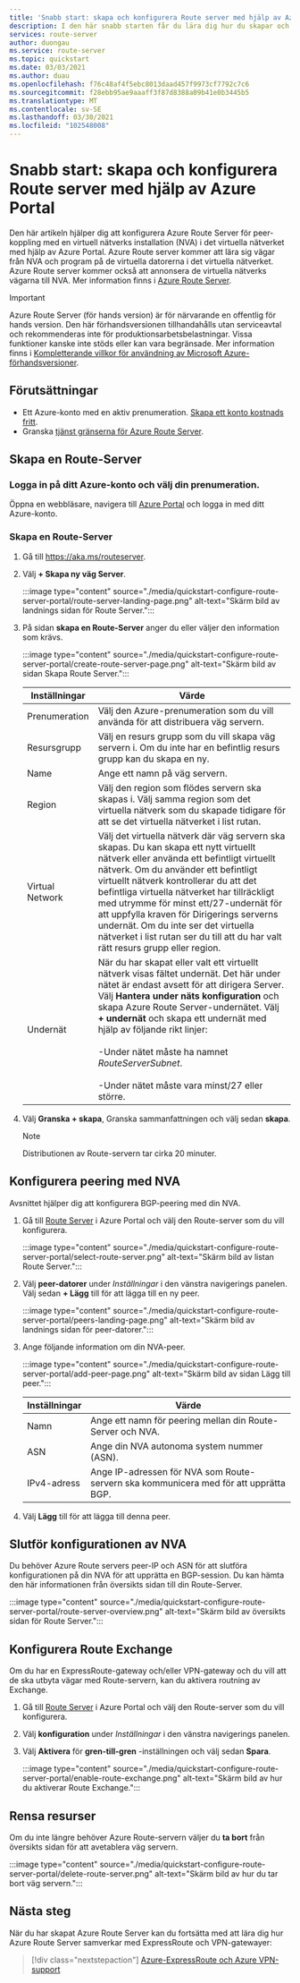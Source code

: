 ```yaml
---
title: 'Snabb start: skapa och konfigurera Route server med hjälp av Azure Portal'
description: I den här snabb starten får du lära dig hur du skapar och konfigurerar en Route-server med hjälp av Azure Portal.
services: route-server
author: duongau
ms.service: route-server
ms.topic: quickstart
ms.date: 03/03/2021
ms.author: duau
ms.openlocfilehash: f76c48af4f5ebc8013daad457f9973cf7792c7c6
ms.sourcegitcommit: f28ebb95ae9aaaff3f87d8388a09b41e0b3445b5
ms.translationtype: MT
ms.contentlocale: sv-SE
ms.lasthandoff: 03/30/2021
ms.locfileid: "102548008"
---
```

# <a name="quickstart-create-and-configure-route-server-using-the-azure-portal"></a>Snabb start: skapa och konfigurera Route server med hjälp av Azure Portal

Den här artikeln hjälper dig att konfigurera Azure Route Server för peer-koppling med en virtuell nätverks installation (NVA) i det virtuella nätverket med hjälp av Azure Portal. Azure Route server kommer att lära sig vägar från NVA och program på de virtuella datorerna i det virtuella nätverket. Azure Route server kommer också att annonsera de virtuella nätverks vägarna till NVA. Mer information finns i [Azure Route Server](overview.md).

> [!IMPORTANT]
> Azure Route Server (för hands version) är för närvarande en offentlig för hands version.
> Den här förhandsversionen tillhandahålls utan serviceavtal och rekommenderas inte för produktionsarbetsbelastningar. Vissa funktioner kanske inte stöds eller kan vara begränsade.
> Mer information finns i [Kompletterande villkor för användning av Microsoft Azure-förhandsversioner](https://azure.microsoft.com/support/legal/preview-supplemental-terms/).

## <a name="prerequisites"></a>Förutsättningar

* Ett Azure-konto med en aktiv prenumeration. [Skapa ett konto kostnads fritt](https://azure.microsoft.com/free/?WT.mc_id=A261C142F).
* Granska [tjänst gränserna för Azure Route Server](route-server-faq.md#limitations).

## <a name="create-a-route-server"></a>Skapa en Route-Server

### <a name="sign-in-to-your-azure-account-and-select-your-subscription"></a>Logga in på ditt Azure-konto och välj din prenumeration.

Öppna en webbläsare, navigera till [Azure Portal](https://portal.azure.com) och logga in med ditt Azure-konto.

### <a name="create-a-route-server"></a>Skapa en Route-Server

1. Gå till https://aka.ms/routeserver.

1. Välj **+ Skapa ny väg Server**.

    :::image type="content" source="./media/quickstart-configure-route-server-portal/route-server-landing-page.png" alt-text="Skärm bild av landnings sidan för Route Server."::: 

1. På sidan **skapa en Route-Server** anger du eller väljer den information som krävs.

    :::image type="content" source="./media/quickstart-configure-route-server-portal/create-route-server-page.png" alt-text="Skärm bild av sidan Skapa Route Server.":::     

    | Inställningar | Värde |
    |----------|-------|
    | Prenumeration | Välj den Azure-prenumeration som du vill använda för att distribuera väg servern. |
    | Resursgrupp | Välj en resurs grupp som du vill skapa väg servern i. Om du inte har en befintlig resurs grupp kan du skapa en ny. |
    | Name | Ange ett namn på väg servern. |
    | Region | Välj den region som flödes servern ska skapas i. Välj samma region som det virtuella nätverk som du skapade tidigare för att se det virtuella nätverket i list rutan. |
    | Virtual Network | Välj det virtuella nätverk där väg servern ska skapas. Du kan skapa ett nytt virtuellt nätverk eller använda ett befintligt virtuellt nätverk. Om du använder ett befintligt virtuellt nätverk kontrollerar du att det befintliga virtuella nätverket har tillräckligt med utrymme för minst ett/27-undernät för att uppfylla kraven för Dirigerings serverns undernät. Om du inte ser det virtuella nätverket i list rutan ser du till att du har valt rätt resurs grupp eller region. |
    | Undernät | När du har skapat eller valt ett virtuellt nätverk visas fältet undernät. Det här under nätet är endast avsett för att dirigera Server. Välj **Hantera under näts konfiguration** och skapa Azure Route Server-undernätet. Välj **+ undernät** och skapa ett undernät med hjälp av följande rikt linjer:</br><br>-Under nätet måste ha namnet *RouteServerSubnet*.</br><br>-Under nätet måste vara minst/27 eller större.</br> |

1. Välj **Granska + skapa**, Granska sammanfattningen och välj sedan **skapa**. 

    > [!NOTE]
    > Distributionen av Route-servern tar cirka 20 minuter.

## <a name="set-up-peering-with-nva"></a>Konfigurera peering med NVA

Avsnittet hjälper dig att konfigurera BGP-peering med din NVA.

1. Gå till [Route Server](https://aka.ms/routeserver) i Azure Portal och välj den Route-server som du vill konfigurera.

    :::image type="content" source="./media/quickstart-configure-route-server-portal/select-route-server.png" alt-text="Skärm bild av listan Route Server."::: 

1. Välj **peer-datorer** under *Inställningar* i den vänstra navigerings panelen. Välj sedan **+ Lägg** till för att lägga till en ny peer.

    :::image type="content" source="./media/quickstart-configure-route-server-portal/peers-landing-page.png" alt-text="Skärm bild av landnings sidan för peer-datorer."::: 

1. Ange följande information om din NVA-peer.

    :::image type="content" source="./media/quickstart-configure-route-server-portal/add-peer-page.png" alt-text="Skärm bild av sidan Lägg till peer.":::

    | Inställningar | Värde |
    |----------|-------|
    | Namn | Ange ett namn för peering mellan din Route-Server och NVA. |
    | ASN |  Ange din NVA autonoma system nummer (ASN). |
    | IPv4-adress | Ange IP-adressen för NVA som Route-servern ska kommunicera med för att upprätta BGP. |

1. Välj **Lägg** till för att lägga till denna peer.

## <a name="complete-the-configuration-on-the-nva"></a>Slutför konfigurationen av NVA

Du behöver Azure Route servers peer-IP och ASN för att slutföra konfigurationen på din NVA för att upprätta en BGP-session. Du kan hämta den här informationen från översikts sidan till din Route-Server.

:::image type="content" source="./media/quickstart-configure-route-server-portal/route-server-overview.png" alt-text="Skärm bild av översikts sidan för Route Server.":::

## <a name="configure-route-exchange"></a>Konfigurera Route Exchange

Om du har en ExpressRoute-gateway och/eller VPN-gateway och du vill att de ska utbyta vägar med Route-servern, kan du aktivera routning av Exchange.

1. Gå till [Route Server](https://aka.ms/routeserver) i Azure Portal och välj den Route-server som du vill konfigurera.

1. Välj **konfiguration** under *Inställningar* i den vänstra navigerings panelen.

1. Välj **Aktivera** för **gren-till-gren** -inställningen och välj sedan **Spara**.

    :::image type="content" source="./media/quickstart-configure-route-server-portal/enable-route-exchange.png" alt-text="Skärm bild av hur du aktiverar Route Exchange.":::

## <a name="clean-up-resources"></a>Rensa resurser

Om du inte längre behöver Azure Route-servern väljer du **ta bort** från översikts sidan för att avetablera väg servern.

:::image type="content" source="./media/quickstart-configure-route-server-portal/delete-route-server.png" alt-text="Skärm bild av hur du tar bort väg servern.":::

## <a name="next-steps"></a>Nästa steg

När du har skapat Azure Route Server kan du fortsätta med att lära dig hur Azure Route Server samverkar med ExpressRoute och VPN-gatewayer: 

> [!div class="nextstepaction"]
> [Azure-ExpressRoute och Azure VPN-support](expressroute-vpn-support.md)
